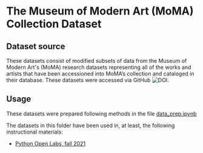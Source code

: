 # The Museum of Modern Art (MoMA) Collection Dataset

## Dataset source

These datasets consist of modified subsets of data from the Museum of Modern Art's (MoMA) research datasets representing all of the works and artists that have been accessioned into MoMA’s collection and cataloged in their database. These datasets were accessed via GitHub ![DOI](https://zenodo.org/badge/doi/10.5281/zenodo.4408594.svg).

## Usage

These datasets were prepared following methods in the file [data_prep.ipynb](./data_prep.ipynb)

The datasets in this folder have been used in, at least, the following instructional materials:

- [Python Open Labs, fall 2021](https://github.com/ncsu-libraries-data-vis/python-open-labs/tree/fall-2021)